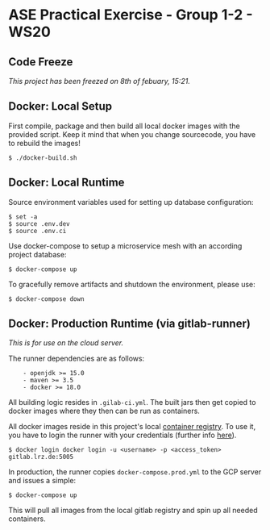 # ASE Practical Exercise - Group 1-2 - WS20

## Code Freeze

*This project has been freezed on 8th of febuary, 15:21.*

## Docker: Local Setup

First compile, package and then build all local docker images with the provided script. Keep it mind that when you change sourcecode, you have to rebuild the images!

```
$ ./docker-build.sh
```

## Docker: Local Runtime

Source environment variables used for setting up database configuration:

```
$ set -a
$ source .env.dev
$ source .env.ci
```

Use docker-compose to setup a microservice mesh with an according project database:

```
$ docker-compose up
```

To gracefully remove artifacts and shutdown the environment, please use:

```
$ docker-compose down
```

## Docker: Production Runtime (via gitlab-runner)

*This is for use on the cloud server.*

The runner dependencies are as follows:
```
    - openjdk >= 15.0
    - maven >= 3.5
    - docker >= 18.0
```

All building logic resides in `.gilab-ci.yml`. The built jars then get copied to docker images where they then can be run as containers.

All docker images reside in this project's local [container registry](https://gitlab.lrz.de/ase20-group1-2/ase20-practical-exercise/container_registry). To use it, you have to login the runner with your credentials (further info [here](https://docs.gitlab.com/ee/user/packages/container_registry/#authenticate-by-using-gitlab-cicd)).

```
$ docker login docker login -u <username> -p <access_token> gitlab.lrz.de:5005
```

In production, the runner copies `docker-compose.prod.yml` to the GCP server and issues a simple:

```
$ docker-compose up
```

This will pull all images from the local gitlab registry and spin up all needed containers.

